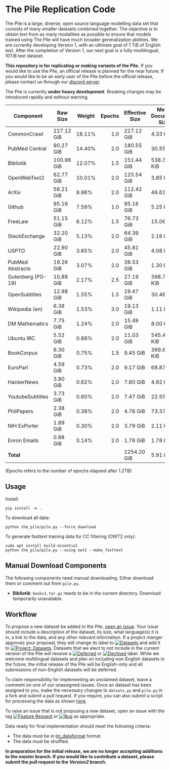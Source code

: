 # The Pile Replication Code

The Pile is a large, diverse, open source language modelling data set that consists of many smaller datasets combined together. The objective is to obtain text from as many modalities as possible to ensure that models trained using The Pile will have much broader generalization abilities. We are currently developing Version 1, with an ultimate goal of 1 TiB of English text. After the completion of Version 1, our next goal is a fully-multilingual, 10TiB text dataset.

**This repository is for replicating or making variants of the Pile.** If you would like to use the Pile, an official release is planned for the near future. If you would like to be an early user of the Pile before the official release, please contact us through our [discord server](https://discord.com/invite/vtRgjbM).

The Pile is currently **under heavy development**. Breaking changes may be introduced rapidly and without warning. 


|    Component    | Raw Size |Weight|Epochs|Effective Size|Mean Document Size|
|-----------------|----------|------|-----:|--------------|------------------|
|CommonCrawl      |227.12 GiB|18.11%|   1.0|227.12 GiB    |4.33 KiB          |
|PubMed Central   |90.27 GiB |14.40%|   2.0|180.55 GiB    |30.55 KiB         |
|Bibliotik        |100.96 GiB|12.07%|   1.5|151.44 GiB    |538.36 KiB        |
|OpenWebText2     |62.77 GiB |10.01%|   2.0|125.54 GiB    |3.85 KiB          |
|ArXiv            |56.21 GiB |8.96% |   2.0|112.42 GiB    |46.61 KiB         |
|Github           |95.16 GiB |7.59% |   1.0|95.16 GiB     |5.25 KiB          |
|FreeLaw          |51.15 GiB |6.12% |   1.5|76.73 GiB     |15.06 KiB         |
|StackExchange    |32.20 GiB |5.13% |   2.0|64.39 GiB     |2.16 KiB          |
|USPTO            |22.90 GiB |3.65% |   2.0|45.81 GiB     |4.08 KiB          |
|PubMed Abstracts |19.26 GiB |3.07% |   2.0|38.53 GiB     |1.30 KiB          |
|Gutenberg (PG-19)|10.88 GiB |2.17% |   2.5|27.19 GiB     |398.73 KiB        |
|OpenSubtitles    |12.98 GiB |1.55% |   1.5|19.47 GiB     |30.48 KiB         |
|Wikipedia (en)   |6.38 GiB  |1.53% |   3.0|19.13 GiB     |1.11 KiB          |
|DM Mathematics   |7.75 GiB  |1.24% |   2.0|15.49 GiB     |8.00 KiB          |
|Ubuntu IRC       |5.52 GiB  |0.88% |   2.0|11.03 GiB     |545.48 KiB        |
|BookCorpus       |6.30 GiB  |0.75% |   1.5|9.45 GiB      |369.87 KiB        |
|EuroParl         |4.59 GiB  |0.73% |   2.0|9.17 GiB      |68.87 KiB         |
|HackerNews       |3.90 GiB  |0.62% |   2.0|7.80 GiB      |4.92 KiB          |
|YoutubeSubtitles |3.73 GiB  |0.60% |   2.0|7.47 GiB      |22.55 KiB         |
|PhilPapers       |2.38 GiB  |0.38% |   2.0|4.76 GiB      |73.37 KiB         |
|NIH ExPorter     |1.89 GiB  |0.30% |   2.0|3.79 GiB      |2.11 KiB          |
|Enron Emails     |0.88 GiB  |0.14% |   2.0|1.76 GiB      |1.78 KiB          |
|**Total**        |          |      |      |1254.20 GiB   |5.91 KiB          |


(Epochs refers to the number of epochs elapsed after 1.2TB)


## Usage


Install:

```
pip install -e .
```

To download all data:
```
python the_pile/pile.py --force_download
```

To generate fasttext training data for CC filtering (OWT2 only):
```
sudo apt install build-essential
python the_pile/pile.py --using owt2 --make_fasttext 
```

## Manual Download Components

The following components need manual downloading. Either download them or comment out from `pile.py`. 

 - **Bibliotik**: `books3.tar.gz` needs to be in the current directory. Download temporarily unavailable.

## Workflow

To propose a new dataset be added to the Pile, [open an issue](https://github.com/EleutherAI/The-Pile/issues/new). Your issue should include a description of the dataset, its size, what language(s) it is in, a link to the data, and any other relevant information. If a project manger approves your proposal, they will change its label to [![Datasets](https://img.shields.io/github/labels/EleutherAI/The-Pile/Dataset)](https://github.com/EleutherAI/The-Pile/labels/Dataset) and add it to [![Project: Datasets](https://img.shields.io/badge/Project-Datasets-lightgrey)](https://github.com/EleutherAI/The-Pile/projects/2). Datasets that we elect to not include in the current version of the Pile will receive a [![Deferred](https://img.shields.io/github/labels/EleutherAI/The-Pile/Deferred%20to%20v2)](https://github.com/EleutherAI/The-Pile/labels/Deferred%20to%20v2) or [![Declined](https://img.shields.io/github/labels/EleutherAI/The-Pile/Declined)](https://github.com/EleutherAI/The-Pile/labels/Declined) label. While we welcome multilingual  datasets and plan on including non-English datasets in the future, the initial release of the Pile will be English-only and all submissions of non-English datasets will be deferred.

To claim responsibility for implementing an unclaimed dataset, leave a comment on one of our unassigned issues. Once an dataset has been assigned to you, make the necessary changes to `datsets.py` and `pile.py` in a fork and submit a pull request. If you require, you can also submit a script for processing the data as shown [here](https://github.com/EleutherAI/pile_enron_emails).

To raise an issue that is not proposing a new dataset, open an issue with the tag [![Feature Request](https://img.shields.io/github/labels/EleutherAI/The-Pile/Feature%20Request)](https://github.com/EleutherAI/The-Pile/labels/Feature%20Request) or [![Bug](https://img.shields.io/github/labels/EleutherAI/The-Pile/Bug)](https://github.com/EleutherAI/The-Pile/labels/Bug) as appropriate.

Data ready for final implementation should meet the following criteria:

- The data must be in [lm_dataformat](https://github.com/leogao2/lm_dataformat/) format.
- The data must be shuffled.

**In preparation for the initial release, we are no longer accepting additions to the *master* branch. If you would like to contribute a dataset, please submit the pull request to the *Version2* branch.**
